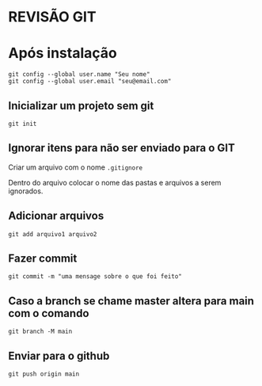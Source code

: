 # REVISÃO GIT

# Após instalação

```
git config --global user.name "Seu nome"
git config --global user.email "seu@email.com"
```

## Inicializar um projeto sem git

```
git init
```


## Ignorar itens para não ser enviado para o GIT

Criar um arquivo com o nome `.gitignore`

Dentro do arquivo colocar o nome das pastas e arquivos a serem ignorados.

## Adicionar arquivos

```
git add arquivo1 arquivo2
```

## Fazer commit

```
git commit -m "uma mensage sobre o que foi feito"
```

## Caso a branch se chame master altera para main com o comando
```
git branch -M main
```
## Enviar para o github

```
git push origin main
```

